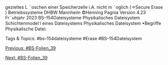 gezieltes L ¨oschen einer Speicherzelle i.A. nicht m ¨oglich (→Secure Erase )
Betriebssysteme DHBW Mannheim ©Henning Pagnia Version 4.23 Fr¨uhjahr 2023 BS–154Dateisysteme Physikalisches Dateisystem Schichtenmodel l eines Dateisystems
Physikalisches Dateisystem
•Begriﬀe
Physikalische Datei:

   Tags & Topics:
   #bs–154dateisysteme
   #Erase
   #BS–154Dateisystem

[Previous: #BS-Folien_39](BS-Folien_39.md)

[Next: #BS-Folien_39](BS-Folien_39.md)
